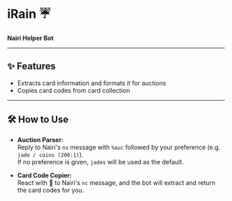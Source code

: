 # iRain ☔

**Nairi Helper Bot**

---

## ✨ Features

- Extracts card information and formats it for auctions
- Copies card codes from card collection

---

## 🛠️ How to Use

- **Auction Parser:**  
  Reply to Nairi's `nv` message with `%auc` followed by your preference (e.g. `jade / coins (200:1)`).  
  If no preference is given, `jades` will be used as the default.

- **Card Code Copier:**  
  React with 📝 to Nairi's `nc` message, and the bot will extract and return the card codes for you.
